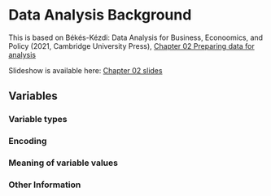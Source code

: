 # Data Analysis Background

This is based on Békés-Kézdi: Data Analysis for Business, Econoomics, and Policy (2021, Cambridge University Press),  [Chapter 02 Preparing data for analysis](https://gabors-data-analysis.com/chapters/#chapter-02-preparing-data-for-analysis)

Slideshow is available here: [Chapter 02 slides](https://gabors-data-analysis.com/images/slides-public/da-public-slides-ch02-v3-2023.pdf)

## Variables


### Variable types


### Encoding


### Meaning of variable values


### Other Information


